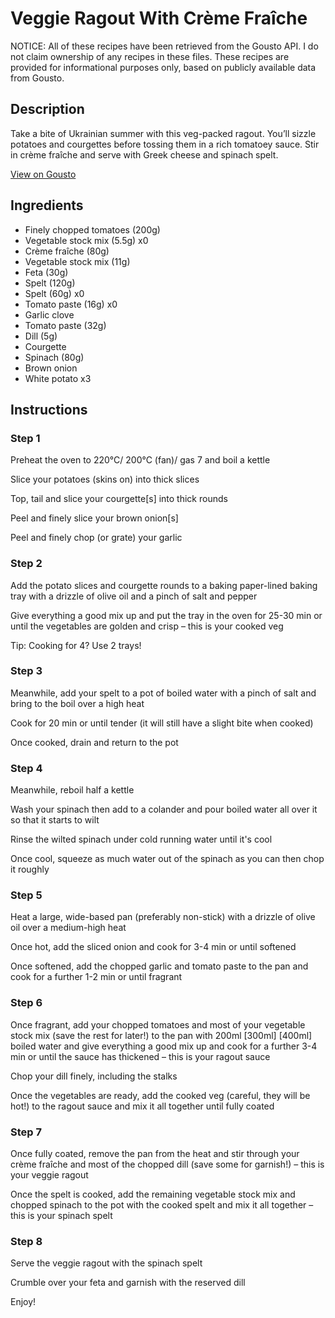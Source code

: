 # Veggie Ragout With Crème Fraîche

NOTICE: All of these recipes have been retrieved from the Gousto API. I do not claim ownership of any recipes in these files. These recipes are provided for informational purposes only, based on publicly available data from Gousto.

## Description

Take a bite of Ukrainian summer with this veg-packed ragout. You’ll sizzle potatoes and courgettes before tossing them in a rich tomatoey sauce. Stir in crème fraîche and serve with Greek cheese and spinach spelt. 

[View on Gousto](https://www.gousto.co.uk/recipes/cookbook/summer-veggie-ragout-with-creme-fraiche)

## Ingredients

- Finely chopped tomatoes (200g)
- Vegetable stock mix (5.5g) x0
- Crème fraîche (80g)
- Vegetable stock mix (11g)
- Feta (30g)
- Spelt (120g)
- Spelt (60g) x0
- Tomato paste (16g) x0
- Garlic clove
- Tomato paste (32g)
- Dill (5g)
- Courgette
- Spinach (80g)
- Brown onion
- White potato x3

## Instructions


### Step 1

Preheat the oven to 220°C/ 200°C (fan)/ gas 7 and boil a kettle

Slice your potatoes (skins on) into thick slices

Top, tail and slice your courgette[s] into thick rounds

Peel and finely slice your brown onion[s]

Peel and finely chop (or grate) your garlic


### Step 2

Add the potato slices and courgette rounds to a baking paper-lined baking tray with a drizzle of olive oil and a pinch of salt and pepper

Give everything a good mix up and put the tray in the oven for 25-30 min or until the vegetables are golden and crisp – this is your cooked veg

Tip: Cooking for 4? Use 2 trays!


### Step 3

Meanwhile, add your spelt to a pot of boiled water with a pinch of salt and bring to the boil over a high heat

Cook for 20 min or until tender (it will still have a slight bite when cooked)

Once cooked, drain and return to the pot


### Step 4

Meanwhile, reboil half a kettle

Wash your spinach then add to a colander and pour boiled water all over it so that it starts to wilt

Rinse the wilted spinach under cold running water until it's cool

Once cool, squeeze as much water out of the spinach as you can then chop it roughly


### Step 5

Heat a large, wide-based pan (preferably non-stick) with a drizzle of olive oil over a medium-high heat

Once hot, add the sliced onion and cook for 3-4 min or until softened

Once softened, add the chopped garlic and tomato paste to the pan and cook for a further 1-2 min or until fragrant


### Step 6

Once fragrant, add your chopped tomatoes and most of your vegetable stock mix (save the rest for later!) to the pan with 200ml <span class="text-purple">[300ml]</span> <span class="text-danger">[400ml] </span>boiled water and give everything a good mix up and cook for a further 3-4 min or until the sauce has thickened – this is your ragout sauce

Chop your dill finely, including the stalks

Once the vegetables are ready, add the cooked veg (careful, they will be hot!) to the ragout sauce and mix it all together until fully coated


### Step 7

Once fully coated, remove the pan from the heat and stir through your crème fraîche and most of the chopped dill (save some for garnish!) – this is your veggie ragout

Once the spelt is cooked, add the remaining vegetable stock mix and chopped spinach to the pot with the cooked spelt and mix it all together – this is your spinach spelt

### Step 8

Serve the veggie ragout with the spinach spelt

Crumble over your feta and garnish with the reserved dill

Enjoy!

